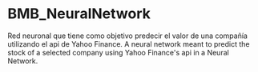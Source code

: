 # BMB_NeuralNetwork
Red neuronal que tiene como objetivo predecir el valor de una compañía utilizando el api de Yahoo Finance.
A neural network meant to predict the stock of a selected company using Yahoo Finance's api in a Neural Network.
